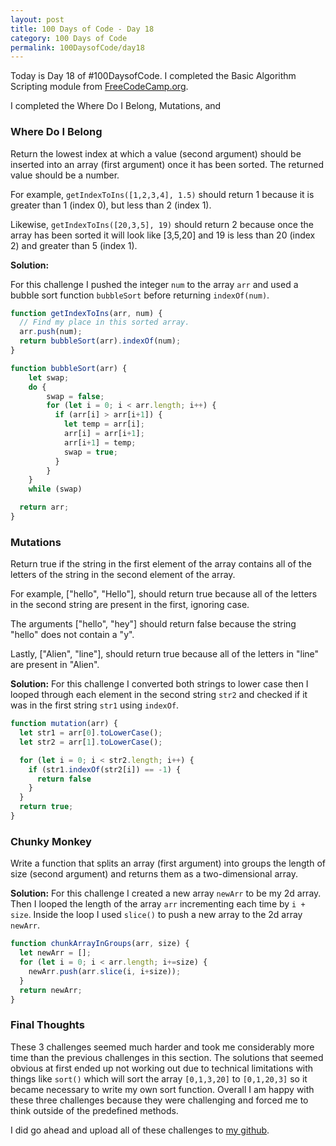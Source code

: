 ```yaml
---
layout: post
title: 100 Days of Code - Day 18
category: 100 Days of Code
permalink: 100DaysofCode/day18
---
```


Today is Day 18 of #100DaysofCode. I completed the Basic Algorithm Scripting module from [FreeCodeCamp.org](https://freecodecamp.org).

I completed the Where Do I Belong, Mutations, and

### Where Do I Belong

Return the lowest index at which a value (second argument) should be inserted into an array (first argument) once it has been sorted. The returned value should be a number.

For example, `getIndexToIns([1,2,3,4], 1.5)` should return 1 because it is greater than 1 (index 0), but less than 2 (index 1).

Likewise, `getIndexToIns([20,3,5], 19)` should return 2 because once the array has been sorted it will look like [3,5,20] and 19 is less than 20 (index 2) and greater than 5 (index 1).


**Solution:**

For this challenge I pushed the integer `num` to the array `arr` and used a bubble sort function `bubbleSort` before returning `indexOf(num)`.


```JavaScript
function getIndexToIns(arr, num) {
  // Find my place in this sorted array.
  arr.push(num);
  return bubbleSort(arr).indexOf(num);
}

function bubbleSort(arr) {
    let swap;
    do {
        swap = false;
        for (let i = 0; i < arr.length; i++) {
          if (arr[i] > arr[i+1]) {
            let temp = arr[i];
            arr[i] = arr[i+1];
            arr[i+1] = temp;
            swap = true;
          }
        }
    }
    while (swap)

  return arr;
}
```

### Mutations

Return true if the string in the first element of the array contains all of the letters of the string in the second element of the array.

For example, ["hello", "Hello"], should return true because all of the letters in the second string are present in the first, ignoring case.

The arguments ["hello", "hey"] should return false because the string "hello" does not contain a "y".

Lastly, ["Alien", "line"], should return true because all of the letters in "line" are present in "Alien".

**Solution:**
For this challenge I converted both strings to lower case then I looped through each element in the second string `str2` and checked if it was in the first string `str1` using `indexOf`.

```JavaScript
function mutation(arr) {
  let str1 = arr[0].toLowerCase();
  let str2 = arr[1].toLowerCase();

  for (let i = 0; i < str2.length; i++) {
    if (str1.indexOf(str2[i]) == -1) {
      return false
    }
  }
  return true;
}
```

### Chunky Monkey

Write a function that splits an array (first argument) into groups the length of size (second argument) and returns them as a two-dimensional array.

**Solution:**
For this challenge I created a new array `newArr` to be my 2d array. Then I looped the length of the array `arr` incrementing each time by `i + size`. Inside the loop I used `slice()` to push a new array to the 2d array `newArr`.

```JavaScript
function chunkArrayInGroups(arr, size) {
  let newArr = [];
  for (let i = 0; i < arr.length; i+=size) {
   	newArr.push(arr.slice(i, i+size));
  }
  return newArr;
}
```

### Final Thoughts

These 3 challenges seemed much harder and took me considerably more time than the previous challenges in this section. The solutions that seemed obvious at first ended up not working out due to technical limitations with things like `sort()` which will sort the array `[0,1,3,20]` to `[0,1,20,3]` so it became necessary to write my own sort function. Overall I am happy with these three challenges because they were challenging and forced me to think outside of the predefined methods.

I did go ahead and upload all of these challenges to [my github](https://github.com/oxhankey/freeCodeCamp/tree/master/jsBasicAlgorithms).
